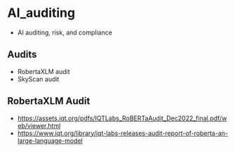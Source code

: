 # AI_auditing

* AI auditing, risk, and compliance

## Audits

* RobertaXLM audit
* SkyScan audit

## RobertaXLM Audit

* https://assets.iqt.org/pdfs/IQTLabs_RoBERTaAudit_Dec2022_final.pdf/web/viewer.html
* https://www.iqt.org/library/iqt-labs-releases-audit-report-of-roberta-an-large-language-model
